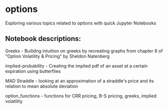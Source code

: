 # options
Exploring various topics related to options with quick Jupyter Notebooks

## Notebook descriptions:
Greeks - Builidng intuition on greeks by recreating graphs from chapter 8 of "Option Volatility & Pricing" by Sheldon Natenberg

implied-probability - Creating the implied pdf of an asset at a certain expiration using butterflies

MAD Straddle - looking at an approximation of a straddle's price and its relation to mean absolute deviation

option_functions - functions for CRR pricing, B-S pricing, greeks, implied volatility
